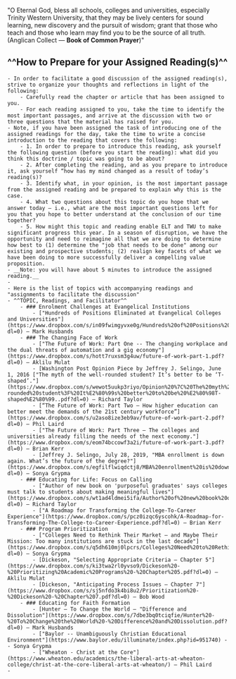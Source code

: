 "O Eternal God, bless all schools, colleges and universities, especially Trinity Western University, that they may be lively centers for sound learning, new discovery and the pursuit of wisdom; grant that those who teach and those who learn may find you to be the source of all truth. (Anglican Collect — __Book of Common Prayer__)"

## ^^How to Prepare for your Assigned Reading(s)^^
    - In order to facilitate a good discussion of the assigned reading(s), strive to organize your thoughts and reflections in light of the following: 
        - Carefully read the chapter or article that has been assigned to you. 
        - For each reading assigned to you, take the time to identify the most important passages, and arrive at the discussion with two or three questions that the material has raised for you.
    - Note, if you have been assigned the task of introducing one of the assigned readings for the day, take the time to write a concise introduction to the reading that covers the following:
        - 1. In order to prepare to introduce this reading, ask yourself the following question (before you start the reading): what did you think this doctrine / topic was going to be about?
        - 2. After completing the reading, and as you prepare to introduce it, ask yourself “how has my mind changed as a result of today’s reading(s)?
        - 3. Identify what, in your opinion, is the most important passage from the assigned reading and be prepared to explain why this is the case.
        - 4. What two questions about this topic do you hope that we answer today – i.e., what are the most important questions left for you that you hope to better understand at the conclusion of our time together?
        - 5. How might this topic and reading enable ELT and TWU to make significant progress this year. In a season of disruption, we have the opportunity and need to reimagine all that we are doing to determine how best to (1) determine the "job that needs to be done" among our existing and prospective students; (2) realign key facets of what we have been doing to more successfully deliver a compelling value proposition. 
    - __Note: you will have about 5 minutes to introduce the assigned reading.__
    - 
    - Here is the list of topics with accompanying readings and "assignments to facilitate the discussion"
    - ^^TOPIC, Readings, and Facilitator^^
        - ### Enrolment Challenges at Evangelical Institutions
            - ["Hundreds of Positions Eliminated at Evangelical Colleges and Universities"](https://www.dropbox.com/s/in09fwimgyvxe0g/Hundreds%20of%20Positions%20Eliminated%20at%20Evangelical%20Colleges%20and%20Universities.pdf?dl=0) — Mark Husbands
        - ### The Changing Face of Work
            - ["The Future of Work: Part One -- The changing workplace and the dual threats of automation and a gig economy"](https://www.dropbox.com/s/hott7ruxsm3g4uw/future-of-work-part-1.pdf?dl=0) — Aklilu Mulat
            - [Washington Post Opinion Piece by Jeffrey J. Selingo, June 1, 2016 ["The myth of the well-rounded student? It’s better to be ‘T-shaped’."](https://www.dropbox.com/s/wewot5uukp3riyo/Opinion%20%7C%20The%20myth%20of%20the%20well-rounded%20student%3F%20It%E2%80%99s%20better%20to%20be%20%E2%80%98T-shaped%E2%80%99..pdf?dl=0) — Richard Taylor
            - [“The Future of Work: Part Two — How higher education can better meet the demands of the 21st century workforce”](https://www.dropbox.com/s/u2aso8ize3eb9av/future-of-work-part-2.pdf?dl=0) — Phil Laird
            - ["The Future of Work: Part Three — The colleges and universities already filling the needs of the next economy."](https://www.dropbox.com/s/eom74bccowf3a2i/future-of-work-part-3.pdf?dl=0) — Brian Kerr
            - [Jeffrey J. Selingo, July 28, 2019, "MBA enrollment is down again. What’s the future of the degree?"](https://www.dropbox.com/s/egfilflwiqdctj8/MBA%20enrollment%20is%20down%20again.%20What%E2%80%99s%20the%20future%20of%20the%20degree%3F.pdf?dl=0) — Sonya Grypma
        - ### Educating for Life: Focus on Calling
            - ["Author of new book on 'purposeful graduates' says colleges must talk to students about making meaningful lives"](https://www.dropbox.com/s/wt1ad4ldmei5ifa/Author%20of%20new%20book%20on%20%27purposeful%20graduates%27%20says%20colleges%20must%20talk%20to%20students%20about%20making%20meaningful%20lives.pdf?dl=0) — Richard Taylor
            - ["A Roadmap for Transforming the College-To-Career Experience"](https://www.dropbox.com/s/pcz0izqc6yscohk/A-Roadmap-for-Transforming-The-College-to-Career-Experience.pdf?dl=0) — Brian Kerr
        - ### Program Prioritization
            - ["Colleges Need to Rethink Their Market — and Maybe Their Mission: Too many institutions are stuck in the last decade"](https://www.dropbox.com/s/q5dh610mj0lpcrs/Colleges%20Need%20to%20Rethink%20Their%20Market%20%E2%80%94%20and%20Maybe%20Their%20Mission.pdf?dl=0) — Sonya Grypma
            - [Dickeson, "Selecting Appropriate Criteria — Chapter 5"](https://www.dropbox.com/s/ki3twa2rl0yvso9/Dickeson%20-%20Prioritizing%20Academic%20Programs%20-%20Chapter%205.pdf?dl=0) — Aklilu Mulat
            - [Dickeson, "Anticipating Process Issues — Chapter 7"](https://www.dropbox.com/s/sj5nfdo3k4bi8u2/Prioritization%20-%20Dickeson%20-%20Chapter%207.pdf?dl=0) — Bob Wood
        - ### Educating for Faith Formation
            - [Hunter — To Change the World — "Difference and Dissolution"](https://www.dropbox.com/s/7dbe3bq0tciqfie/Hunter%20-%20To%20Change%20the%20World%20-%20Difference%20and%20Dissolution.pdf?dl=0) — Mark Husbands
            - ["Baylor -- Unambiguously Christian Educational Environment"](https://www.baylor.edu/illuminate/index.php?id=951740) -- Sonya Grypma
            - ["Wheaton - Christ at the Core"](https://www.wheaton.edu/academics/the-liberal-arts-at-wheaton-college/christ-at-the-core-liberal-arts-at-wheaton/) — Phil Laird
    - 
